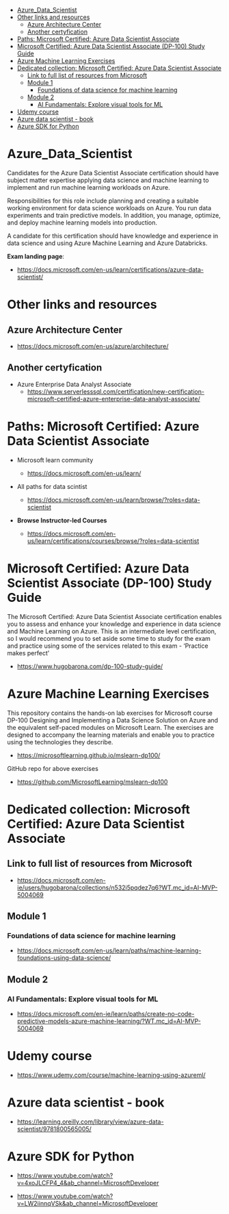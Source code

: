 <!-- TOC -->

- [Azure_Data_Scientist](#azure_data_scientist)
- [Other links and resources](#other-links-and-resources)
  - [Azure Architecture Center](#azure-architecture-center)
  - [Another certyfication](#another-certyfication)
- [Paths: Microsoft Certified: Azure Data Scientist Associate](#paths-microsoft-certified-azure-data-scientist-associate)
- [Microsoft Certified: Azure Data Scientist Associate (DP-100) Study Guide](#microsoft-certified-azure-data-scientist-associate-dp-100-study-guide)
- [Azure Machine Learning Exercises](#azure-machine-learning-exercises)
- [Dedicated collection: Microsoft Certified: Azure Data Scientist Associate](#dedicated-collection-microsoft-certified-azure-data-scientist-associate)
  - [Link to full list of resources from Microsoft](#link-to-full-list-of-resources-from-microsoft)
  - [Module 1](#module-1)
    - [Foundations of data science for machine learning](#foundations-of-data-science-for-machine-learning)
  - [Module 2](#module-2)
    - [AI Fundamentals: Explore visual tools for ML](#ai-fundamentals-explore-visual-tools-for-ml)
- [Udemy course](#udemy-course)
- [Azure data scientist - book](#azure-data-scientist---book)
- [Azure SDK for Python](#azure-sdk-for-python)

<!-- /TOC -->

# Azure_Data_Scientist

Candidates for the Azure Data Scientist Associate certification should have subject matter expertise applying data science and machine learning to implement and run machine learning workloads on Azure.

Responsibilities for this role include planning and creating a suitable working environment for data science workloads on Azure. You run data experiments and train predictive models. In addition, you manage, optimize, and deploy machine learning models into production.

A candidate for this certification should have knowledge and experience in data science and using Azure Machine Learning and Azure Databricks.

**Exam landing page**:
- https://docs.microsoft.com/en-us/learn/certifications/azure-data-scientist/

# Other links and resources

## Azure Architecture Center
  - https://docs.microsoft.com/en-us/azure/architecture/

## Another certyfication

- Azure Enterprise Data Analyst Associate
    - https://www.serverlesssql.com/certification/new-certification-microsoft-certified-azure-enterprise-data-analyst-associate/

# Paths: Microsoft Certified: Azure Data Scientist Associate

- Microsoft learn community
  - https://docs.microsoft.com/en-us/learn/

- All paths for data scintist
  - https://docs.microsoft.com/en-us/learn/browse/?roles=data-scientist

- **Browse Instructor-led Courses**
  - https://docs.microsoft.com/en-us/learn/certifications/courses/browse/?roles=data-scientist

# Microsoft Certified: Azure Data Scientist Associate (DP-100) Study Guide

The Microsoft Certified: Azure Data Scientist Associate certification enables you to assess and enhance your knowledge and experience in data science and Machine Learning on Azure. This is an intermediate level certification, so I would recommend you to set aside some time to study for the exam and practice using some of the services related to this exam - ‘Practice makes perfect’

- https://www.hugobarona.com/dp-100-study-guide/

# Azure Machine Learning Exercises

This repository contains the hands-on lab exercises for Microsoft course DP-100 Designing and Implementing a Data Science Solution on Azure and the equivalent self-paced modules on Microsoft Learn. The exercises are designed to accompany the learning materials and enable you to practice using the technologies they describe.

- https://microsoftlearning.github.io/mslearn-dp100/

GitHub repo for above exercises
- https://github.com/MicrosoftLearning/mslearn-dp100

# Dedicated collection: Microsoft Certified: Azure Data Scientist Associate

## Link to full list of resources from Microsoft

- https://docs.microsoft.com/en-ie/users/hugobarona/collections/n532i5pqdez7q6?WT.mc_id=AI-MVP-5004069

## Module 1

### Foundations of data science for machine learning

- https://docs.microsoft.com/en-us/learn/paths/machine-learning-foundations-using-data-science/

## Module 2

### AI Fundamentals: Explore visual tools for ML

- https://docs.microsoft.com/en-ie/learn/paths/create-no-code-predictive-models-azure-machine-learning/?WT.mc_id=AI-MVP-5004069

# Udemy course

- https://www.udemy.com/course/machine-learning-using-azureml/

# Azure data scientist - book

- https://learning.oreilly.com/library/view/azure-data-scientist/9781800565005/

# Azure SDK for Python

- https://www.youtube.com/watch?v=4xoJLCFP4_4&ab_channel=MicrosoftDeveloper

- https://www.youtube.com/watch?v=LW2iinnqVSk&ab_channel=MicrosoftDeveloper